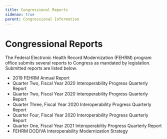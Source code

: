 ```yaml
---
title: Congressional Reports
sidenav: true
parent: Congressional Information
---
```

# Congressional Reports

The Federal Electronic Health Record Modernization (FEHRM) program office submits several reports to Congress as mandated by legislation. Submitted reports are listed below.

* 2019 FEHRM Annual Report
* Quarter Two, Fiscal Year 2020 Interoperability Progress Quarterly Report
* Quarter Two, Fiscal Year 2020 Interoperability Progress Quarterly Report
* Quarter Three, Fiscal Year 2020 Interoperability Progress Quarterly Report
* Quarter Four, Fiscal Year 2020 Interoperability Progress Quarterly Report
* Quarter One, Fiscal Year 2021 Interoperability Progress Quarterly Report
* FEHRM DOD/VA Interoperability Modernization Strategy